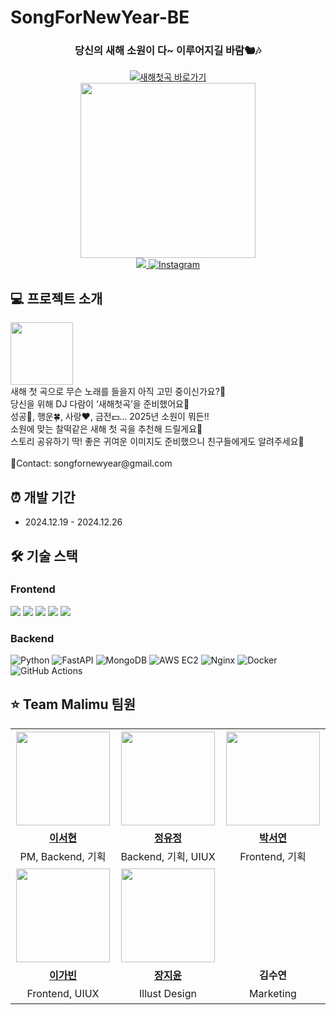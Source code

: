 # SongForNewYear-BE

<div align="center">

### 당신의 새해 소원이 다~ 이루어지길 바람🐿🎶

<a href="https://songfornewyear.vercel.app/">
  <img alt="새해첫곡 바로가기" src="https://img.shields.io/badge/새해첫곡%20바로가기-%23FFFDF1">
</a>
<br>
<img src="https://github.com/user-attachments/assets/a3666e72-0ff0-41de-a915-a8c85c8c9b24" width="280">
<br>

<a href="https://hits.seeyoufarm.com">
  <img src="https://hits.seeyoufarm.com/api/count/incr/badge.svg?url=https%3A%2F%2Fgithub.com%2Fmalimu%2FSongForNewYear-BE&count_bg=%236B5743&title_bg=%23FFE4A4&icon=&icon_color=%23E7E7E7&title=hits&edge_flat=false"/>
</a> <a href="https://www.instagram.com/songfornewyear/">
  <img alt="Instagram" src="https://img.shields.io/badge/-Instagram-white?logo=Instagram&logoColor=d42121">
</a>
<br>
</div>

## 💻 프로젝트 소개
<img src="https://github.com/user-attachments/assets/8ed7cb70-aef0-4491-88b1-bf2f19bafd45" width="100">
<br>
새해 첫 곡으로 무슨 노래를 들을지 아직 고민 중이신가요?🤔<br>
당신을 위해 DJ 다람이 ‘새해첫곡’을 준비했어요🌟<br>
성공🏅, 행운🍀, 사랑❤️, 금전💵… 2025년 소원이 뭐든‼️<br>
소원에 맞는 찰떡같은 새해 첫 곡을 추천해 드릴게요🙌<br>
스토리 공유하기 딱! 좋은 귀여운 이미지도 준비했으니 친구들에게도 알려주세요🤝<br>
<br>
📍Contact: songfornewyear@gmail.com

## ⏰ 개발 기간

- 2024.12.19 - 2024.12.26

## 🛠️ 기술 스택

### Frontend

<img src="https://img.shields.io/badge/javaScript-F7DF1E?style=for-the-badge&logo=javaScript&logoColor=black"> <img src="https://img.shields.io/badge/react-61DBFB?style=for-the-badge&logo=react&logoColor=white"> <img src="https://img.shields.io/badge/Styled%20Components-DB7093?style=for-the-badge&logo=styledComponents&logoColor=white"> <img src="https://img.shields.io/badge/axios-5A29E4?style=for-the-badge&logo=axios&logoColor=white"> <img src="https://img.shields.io/badge/Vercel-000000?style=for-the-badge&logo=vercel&logoColor=white">
<br>

### Backend

![Python](https://img.shields.io/badge/python-3670A0?style=for-the-badge&logo=python&logoColor=ffdd54) ![FastAPI](https://img.shields.io/badge/FastAPI-05998B?style=for-the-badge&logo=fastapi&logoColor=white) ![MongoDB](https://img.shields.io/badge/MongoDB-%234ea94b.svg?style=for-the-badge&logo=mongodb&logoColor=white) ![AWS EC2](https://img.shields.io/badge/AWS%20EC2-%23FF9900.svg?style=for-the-badge&logo=amazonec2&logoColor=white) ![Nginx](https://img.shields.io/badge/nginx-%23009639.svg?style=for-the-badge&logo=nginx&logoColor=white) ![Docker](https://img.shields.io/badge/docker-%232496ED.svg?style=for-the-badge&logo=docker&logoColor=white) ![GitHub Actions](https://img.shields.io/badge/github%20actions-%23181717.svg?style=for-the-badge&logo=githubactions&logoColor=white)


## ⭐️ Team Malimu 팀원
<table>
  <tr height="160px">
    <td width="300px" align="center">
      <a href="https://github.com/seohyun-lee">
        <img height="150px" width="150px" src="https://avatars.githubusercontent.com/seohyun-lee" />
      </a>
    </td>
    <td width="300px" align="center">
      <a href="https://github.com/jud1thDev">
        <img height="150px" width="150px" src="https://avatars.githubusercontent.com/jud1thDev" />
      </a>
    </td>
    <td width="300px" align="center">
      <a href="https://github.com/moooooonchild">
        <img height="150px" width="150px" src="https://avatars.githubusercontent.com/moooooonchild" />
      </a>
    </td>
  </tr>
  <tr height="30px">
    <td align="center">
      <a href="https://github.com/seohyun-lee">
        <b>이서현</b>
      </a>
    </td>
    <td align="center">
      <a href="https://github.com/jud1thDev">
        <b>정유정</b>
      </a>
    </td>
    <td align="center">
      <a href="https://github.com/moooooonchild">
        <b>박서연</b>
      </a>
    </td>
  </tr>
  <tr height="30px">
    <td align="center">
      PM, Backend, 기획
    </td>
    <td align="center">
      Backend, 기획, UIUX
    </td>
    <td align="center">
      Frontend, 기획
    </td>
  </tr>
  <tr height="160px">
    <td width="300px" align="center">
      <a href="https://github.com/billy0904">
        <img height="150px" width="150px" src="https://avatars.githubusercontent.com/billy0904" />
      </a>
    </td>
    <td width="300px" align="center">
      <a href="https://github.com/bumjuni">
        <img height="150px" width="150px" src="https://avatars.githubusercontent.com/bumjuni" />
      </a>
    </td>
    <td width="300px" align="center">
    </td>
  </tr>
  <tr height="30px">
    <td align="center">
      <a href="https://github.com/billy0904">
        <b>이가빈</b>
      </a>
    </td>
    <td align="center">
      <a href="https://github.com/seohyun-lee">
        <b>장지윤</b>
      </a>
    </td>
    <td align="center">
        <b>김수연</b>
    </td>
  </tr>
  <tr height="30px">
    <td align="center">
      Frontend, UIUX
    </td>
    <td align="center">
      Illust Design
    </td>
    <td align="center">
      Marketing
    </td>
  </tr>
</table>



